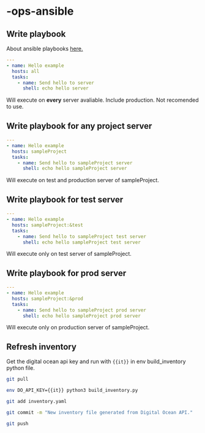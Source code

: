 # -ops-ansible

## Write playbook

About ansible playbooks [here.](https://docs.ansible.com/ansible/latest/user_guide/playbooks_intro.html)

```yaml
---
- name: Hello example
  hosts: all
  tasks:
    - name: Send hello to server
      shell: echo hello server
```

Will execute on **every** server avaliable. Include production. Not recomended to use.

## Write playbook for any project server

```yaml
---
- name: Hello example
  hosts: sampleProject
  tasks:
    - name: Send hello to sampleProject server
      shell: echo hello sampleProject server
```

Will execute on test and production server of sampleProject.

## Write playbook for test server

```yaml
---
- name: Hello example
  hosts: sampleProject:&test
  tasks:
    - name: Send hello to sampleProject test server
      shell: echo hello sampleProject test server
```

Will execute only on test server of sampleProject.

## Write playbook for prod server

```yaml
---
- name: Hello example
  hosts: sampleProject:&prod
  tasks:
    - name: Send hello to sampleProject prod server
      shell: echo hello sampleProject prod server
```

Will execute only on production server of sampleProject.

## Refresh inventory

Get the digital ocean api key and run with `{{it}}` in env build_inventory python file.

```sh
git pull
```
```sh
env DO_API_KEY={{it}} python3 build_inventory.py
```
```sh
git add inventory.yaml
```
```sh
git commit -m "New inventory file generated from Digital Ocean API."
```
```sh
git push
```